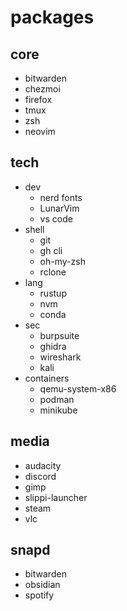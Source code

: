 # packages

## core

- bitwarden
- chezmoi
- firefox
- tmux
- zsh
- neovim

## tech

- dev
  - nerd fonts
  - LunarVim
  - vs code
- shell
  - git
  - gh cli
  - oh-my-zsh
  - rclone
- lang
  - rustup
  - nvm
  - conda
- sec
  - burpsuite
  - ghidra
  - wireshark
  - kali
- containers
  - qemu-system-x86
  - podman
  - minikube

## media

- audacity
- discord
- gimp
- slippi-launcher
- steam
- vlc

## snapd

- bitwarden
- obsidian
- spotify

